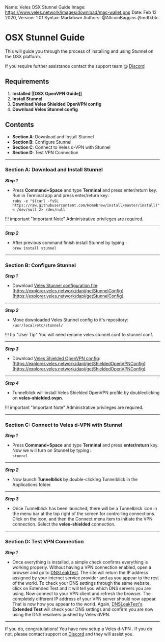 Name:           Veles OSX Stunnel Guide
Image:          https://www.veles.network/images/download/mac-wallet.png
Date:           Feb 12 2020,
Version: 		1.01
Syntax:         Markdown
Authors:        @AltcoinBaggins @mdfkbtc

# OSX Stunnel Guide 
This will guide you through the process of installing and using Stunnel on the OSX platform.  

If you require further assistance contact the support team @ [Discord](https://discord.gg/P528fGg)

## Requirements
1) **Installed [[OSX OpenVPN Guide]]**  
2) **Install Stunnel**  
3) **Download Veles Shielded OpenVPN config**  
4) **Download Veles Stunnel config**  

## Contents
* **Section A**: Download and Install Stunnel
* **Section B**: Configure Stunnel
* **Section C**: Connect to Veles d-VPN with Stunnel
* **Section D**: Test VPN Connection
***

### Section A: Download and Install Stunnel 

***Step 1***  

* Press **Command+Space** and type **Terminal** and press enter/return key. Run in Terminal app and press enter/return key:  
`ruby -e "$(curl -fsSL https://raw.githubusercontent.com/Homebrew/install/master/install)" < /dev/null 2> /dev/null`  

!!! important "Important Note"
	Administrative privileges are required.

***

***Step 2***  

* After previous command finish install Stunnel by typing :  
`brew install stunnel`  

***

### Section B: Configure Stunnel

***Step 1***  

* Download [Veles Stunnel configuration file](https://explorer.veles.network/dapi/getStunnelConfig):   
[https://explorer.veles.network/dapi/getStunnelConfig](https://explorer.veles.network/dapi/getStunnelConfig)  

***

***Step 2***  

* Move downloaded Veles Stunnel config to it's repository:  
`/usr/local/etc/stunnel/`  
  
!!! tip "User Tip"
	You will need rename veles.stunnel.conf to stunnel.conf.

***

***Step 3***  

* Download [Veles Shielded OpenVPN config](https://explorer.veles.network/dapi/getShieldedOpenVPNConfig):   
[https://explorer.veles.network/dapi/getShieldedOpenVPNConfig](https://explorer.veles.network/dapi/getShieldedOpenVPNConfig) 

***

***Step 4***  

* Tunnelblick will install Veles Shielded OpenVPN profile by doubleclicking on **veles-shielded.ovpn**.  

!!! important "Important Note"
	Administrative privileges are required.

***

### Section C: Connect to Veles d-VPN with Stunnel

***Step 1***  

* Press **Command+Space** and type **Terminal** and press **enter/return** key. Now we will turn on Stunnel by typing :  
`stunnel`

***

***Step 2***  

* Now launch **Tunnelblick** by double-clicking Tunnelblick in the Applications folder.

***

***Step 3***  

* Once Tunnelblick has been launched, there will be a Tunnelblick icon in the menu bar at the top right of the screen for controlling connections. Click on the icon, and then the Connect menu item to initiate the VPN connection. Select the **veles-shielded** connection.

***

### Section D: Test VPN Connection

***Step 1***  

* Once everything is installed, a simple check confirms everything is working properly. Without having a VPN connection enabled, open a browser and go to [DNSLeakTest](https://www.dnsleaktest.com/).
The site will return the IP address assigned by your internet service provider and as you appear to the rest of the world. To check your DNS settings through the same website, click on Extended Test and it will tell you which DNS servers you are using.
Now connect to your VPN client and refresh the browser. The completely different IP address of your VPN server should now appear. That is now how you appear to the world. Again, [DNSLeakTest's](https://www.dnsleaktest.com/) **Extended Test** will check your DNS settings and confirm you are now using the DNS resolvers pushed by Veles dVPN.

***

If you do, congratulations! You have now setup a Veles d-VPN . If you do not, please contact support on [Discord](https://discord.gg/P528fGg) and they will assist you.  
